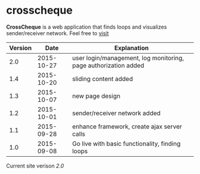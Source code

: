 # crosscheque
**CrossCheque** is a web application that finds loops and visualizes sender/receiver network.
Feel free to [visit](http://www.crosscheques.com/)

Version | Date | Explanation
------------ | ------------- | -------------
2.0 | 2015-10-27 | user login/management, log monitoring, page authorization added
1.4 | 2015-10-20 | sliding content added
1.3 | 2015-10-07 | new page design
1.2 | 2015-10-01 | sender/receiver network added
1.1 | 2015-09-28 | enhance framework, create ajax server calls
1.0 | 2015-09-08 | Go live with basic functionality, finding loops

Current site verison *2.0*
